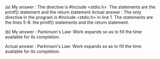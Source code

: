 (a)
My answer	: The directive is #include <stdio.h>. The statements are the printf() statement and the return statement
Actual answer	: The only directive in the program is #include <stdio.h> in line 1. The statements are the lines 5-8: the printf() statements and the return statement.

(b)
My answer	:
Parkinson's Law:
Work expands so as to fill the time
available for its completion.

Actual answer	:
Parkinson's Law:
Work expands so as to fill the time
available for its completion.
